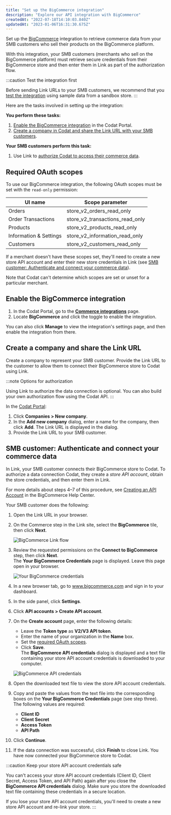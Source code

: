 ```yaml
---
title: "Set up the BigCommerce integration"
description: "Explore our API integration with BigCommerce"
createdAt: "2022-07-18T14:10:03.840Z"
updatedAt: "2023-01-06T16:31:30.675Z"
---
```


Set up the [BigCommerce](https://docs.codat.io/docs/commerce-bigcommerce) integration to retrieve commerce data from your SMB customers who sell their products on the BigCommerce platform.

With this integration, your SMB customers (merchants who sell on the BigCommerce platform) must retrieve secure credentials from their BigCommerce store and then enter them in Link as part of the authorization flow.

:::caution Test the integration first

Before sending Link URLs to your SMB customers, we recommend that you [test the integration](https://docs.codat.io/docs/commerce-bigcommerce-test) using sample data from a sandbox store.
:::

Here are the tasks involved in setting up the integration:

**You perform these tasks:**

1. [Enable the BigCommerce integration](https://docs.codat.io/docs/commerce-bigcommerce-setup#enable-the-bigcommerce-integration) in the Codat Portal.
2. [Create a company in Codat and share the Link URL with your SMB customers](https://docs.codat.io/docs/commerce-bigcommerce-setup#create-a-company-and-share-the-link-url).

**Your SMB customers perform this task:**

1. Use Link to [authorize Codat to access their commerce data](https://docs.codat.io/docs/commerce-bigcommerce-setup#smb-customer-authenticate-and-connect-their-commerce-data).

## Required OAuth scopes

To use our BigCommerce integration, the following OAuth scopes must be set with the `read-only` permission:

| UI name                | Scope parameter                 |
| ---------------------- | ------------------------------- |
| Orders                 | store_v2_orders_read_only       |
| Order Transactions     | store_v2_transactions_read_only |
| Products               | store_v2_products_read_only     |
| Information & Settings | store_v2_information_read_only  |
| Customers              | store_v2_customers_read_only    |

If a merchant doesn't have these scopes set, they'll need to create a new store API account and enter their new store credentials in Link (see [SMB customer: Authenticate and connect your commerce data](https://docs.codat.io/docs/commerce-bigcommerce-setup#smb-customer-authenticate-and-connect-your-commerce-data)).

Note that Codat can't determine which scopes are set or unset for a particular merchant.

## Enable the BigCommerce integration

1. In the Codat Portal, go to the <a className="external" href="https://app.codat.io/settings/integrations/commerce" target="blank">**Commerce integrations**</a> page.
2. Locate **BigCommerce** and click the toggle to enable the integration.

You can also click **Manage** to view the integration's settings page, and then enable the integration from there.

## Create a company and share the Link URL

Create a company to represent your SMB customer. Provide the Link URL to the customer to allow them to connect their BigCommerce store to Codat using Link.

:::note Options for authorization

Using Link to authorize the data connection is optional. You can also build your own authorization flow using the Codat API.
:::

In the <a className="external" href="https://app.codat.io" target="_blank">Codat Portal</a>:

1. Click **Companies > New company**.
2. In the **Add new company** dialog, enter a name for the company, then click **Add**. The Link URL is displayed in the dialog.
3. Provide the Link URL to your SMB customer.

## SMB customer: Authenticate and connect your commerce data

In Link, your SMB customer connects their BigCommerce store to Codat. To authorize a data connection Codat, they create a _store API account_, obtain the store credentials, and then enter them in Link.

For more details about steps 4–7 of this procedure, see <a className="external" href="https://support.bigcommerce.com/s/article/Store-API-Accounts?language=en_US#creating" target="_blank">Creating an API Account</a> in the BigCommerce Help Center.

Your SMB customer does the following:

1. Open the Link URL in your browser.

2. On the Commerce step in the Link site, select the **BigCommerce** tile, then click **Next**.

   ![BigCommerce Link flow](https://files.readme.io/55ada94-link-select-bigcommerce-tile.png "On the Commerce step in Link, select the BigCommerce tile.")

3. Review the requested permissions on the **Connect to BigCommerce** step, then click **Next**.  
    The **Your BigCommerce Credentials** page is displayed. Leave this page open in your browser.

   ![Your BigCommerce credentials](https://files.readme.io/fecc242-your-big-commerce-credentials-border.png "Your BigCommerce credentials dialog with fields to enter your store credentials.")

4. In a new browser tab, go to <a className="external" href="https://www.bigcommerce.com/" target="_blank">www.bigcommerce.com</a> and sign in to your dashboard.

5. In the side panel, click **Settings**.

6. Click **API accounts > Create API account**.

7. On the **Create account** page, enter the following details:

   - Leave the **Token type** as **V2/V3 API token**.
   - Enter the name of your organization in the **Name** box.
   - Set the [required OAuth scopes](https://docs.codat.io/docs/commerce-bigcommerce-setup#required-oauth-scopes).
   - Click **Save**.  
     The **BigCommerce API credentials** dialog is displayed and a text file containing your store API account credentials is downloaded to your computer.

   ![BigCommerce API credentials](https://files.readme.io/0c78323-bigcommerce-api-credentials-dialog-masked-border.png "The BigCommerce API credentials dialog showing the Client ID, Client secret, and Access token fields.")

8. Open the downloaded text file to view the store API account credentials.

9. Copy and paste the values from the text file into the corresponding boxes on the **Your BigCommerce Credentials** page (see step three). The following values are required:

   - **Client ID**
   - **Client Secret**
   - **Access Token**
   - **API Path**

10. Click **Continue**.

11. If the data connection was successful, click **Finish** to close Link. You have now connected your BigCommerce store to Codat.

:::caution Keep your store API account credentials safe

You can't access your store API account credentials (Client ID, Client Secret, Access Token, and API Path) again after you close the **BigCommerce API credentials** dialog. Make sure you store the downloaded text file containing these credentials in a secure location.

If you lose your store API account credentials, you'll need to create a new store API account and re-link your store.
:::

